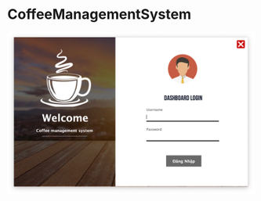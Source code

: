# CoffeeManagementSystem

![Image](https://raw.githubusercontent.com/Obamavn99/CoffeeManagementSystem/master/src/QuanLyQuanCafe/img/Ảnh%20chụp%20Màn%20hình%202020-06-22%20lúc%2018.33.19.png)
